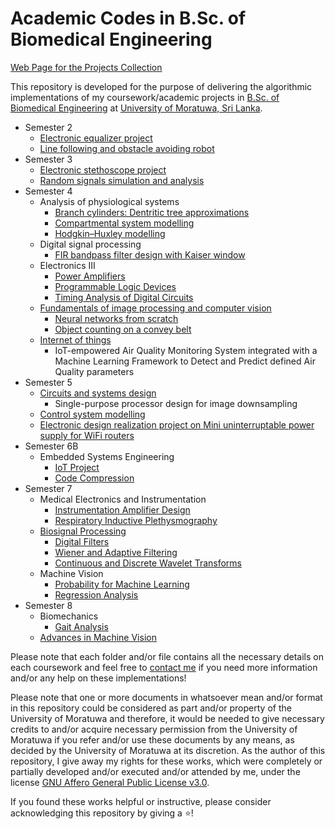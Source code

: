 # Academic Codes in B.Sc. of Biomedical Engineering

[Web Page for the Projects Collection](https://nuwansribandara.github.io/Academic-Project-Codebase/)

This repository is developed for the purpose of delivering the algorithmic implementations of my coursework/academic projects in [B.Sc. of Biomedical Engineering](https://ent.uom.lk/bachelors/) at [University of Moratuwa, Sri Lanka](https://uom.lk/).

- Semester 2
  - [Electronic equalizer project](https://github.com/NuwanSriBandara/Academic-Project-Codebase/tree/main/Semester%202/Laboratory%20Practise/Electronic%20Equalizer%20Project)
  - [Line following and obstacle avoiding robot](https://github.com/NuwanSriBandara/Academic-Project-Codebase/tree/main/Semester%202/Laboratory%20Practise/Semester%20Project)
- Semester 3
  - [Electronic stethoscope project](https://github.com/NuwanSriBandara/Academic-Project-Codebase/tree/main/Semester%203/Laboratory%20Practice-II)
  - [Random signals simulation and analysis](https://github.com/NuwanSriBandara/Academic-Project-Codebase/tree/main/Semester%203/Random%20Signals%20and%20Processes/Simulation%20Assignment)
- Semester 4
  - Analysis of physiological systems
    - [Branch cylinders: Dentritic tree approximations](https://github.com/NuwanSriBandara/Academic-Project-Codebase/tree/main/Semester%204/Analysis%20of%20Physiological%20Systems/Assignment_BranchCylinders_DendriticTreeApproximations)
    - [Compartmental system modelling](https://github.com/NuwanSriBandara/Academic-Project-Codebase/tree/main/Semester%204/Analysis%20of%20Physiological%20Systems/Assignment_CompartmentalSystems)
    - [Hodgkin–Huxley modelling](https://github.com/NuwanSriBandara/Academic-Project-Codebase/tree/main/Semester%204/Analysis%20of%20Physiological%20Systems/Assignment_HodgkinHuxley_Equations)
  - Digital signal processing
    - [FIR bandpass filter design with Kaiser window](https://github.com/NuwanSriBandara/Academic-Project-Codebase/tree/main/Semester%204/Digital%20Signal%20Processing/FIR%20Band-Pass%20Filter%20Design)
  - Electronics III
    - [Power Amplifiers](https://github.com/NuwanSriBandara/Academic-Project-Codebase/tree/main/Semester%204/Electronics%20III/Power%20Amplifiers)
    - [Programmable Logic Devices](https://github.com/NuwanSriBandara/Academic-Project-Codebase/tree/main/Semester%204/Electronics%20III/Programmable%20Logic%20Devices)
    - [Timing Analysis of Digital Circuits](https://github.com/NuwanSriBandara/Academic-Project-Codebase/tree/main/Semester%204/Electronics%20III/Timing%20Analysis%20of%20Digital%20Circuits)
  - [Fundamentals of image processing and computer vision](https://github.com/NuwanSriBandara/Academic-Project-Codebase/tree/main/Semester%204/Image%20Processing%20and%20Computer%20Vision)
    - [Neural networks from scratch](https://github.com/NuwanSriBandara/Academic-Project-Codebase/tree/main/Semester%204/Image%20Processing%20and%20Computer%20Vision/Assignment%204)
    - [Object counting on a convey belt](https://github.com/NuwanSriBandara/Academic-Project-Codebase/blob/main/Semester%204/Image%20Processing%20and%20Computer%20Vision/Assignment%205/EN2550%20Assignment%2005.pdf)
  - [Internet of things](https://github.com/NuwanSriBandara/Academic-Project-Codebase/tree/main/Semester%204/Internet%20of%20Things)
    - IoT-empowered Air Quality Monitoring System integrated with a Machine Learning Framework to Detect and Predict defined Air Quality parameters
- Semester 5
  - [Circuits and systems design](https://github.com/NuwanSriBandara/Academic-Project-Codebase/tree/main/Semester%205/Circuits%20and%20Systems%20Design)
    - Single-purpose processor design for image downsampling
  - [Control system modelling](https://github.com/NuwanSriBandara/Academic-Project-Codebase/tree/main/Semester%205/Electronic%20Control%20Systems)
  - [Electronic design realization project on Mini uninterruptable power supply for WiFi routers](https://github.com/NuwanSriBandara/Academic-Project-Codebase/tree/main/Semester%205/Electronic%20Design%20Realization)
- Semester 6B
  - Embedded Systems Engineering
    - [IoT Project](https://github.com/NuwanSriBandara/Academic-Project-Codebase/tree/main/Semester%206B/Embedded%20Systems%20Engineering/IoT%20Project)
    - [Code Compression](https://github.com/NuwanSriBandara/Academic-Project-Codebase/tree/main/Semester%206B/Embedded%20Systems%20Engineering/Code%20Compression)
- Semester 7
  - Medical Electronics and Instrumentation
    - [Instrumentation Amplifier Design](https://github.com/NuwanSriBandara/Academic-Project-Codebase/tree/main/Semester%207/Medical%20Electronics%20%26%20Instrumentation/Instrumentation%20Amplifier%20Design)
    - [Respiratory Inductive Plethysmography](https://github.com/NuwanSriBandara/Academic-Project-Codebase/tree/main/Semester%207/Medical%20Electronics%20%26%20Instrumentation/Respiratory%20Inductive%20Plethysmography) 
  - [Biosignal Processing](https://github.com/NuwanSriBandara/Academic-Project-Codebase/tree/main/Semester%207/Biosignal%20Processing)
    - [Digital Filters](https://github.com/NuwanSriBandara/Academic-Project-Codebase/tree/main/Semester%207/Biosignal%20Processing/Digital%20Filters) 
    - [Wiener and Adaptive Filtering](https://github.com/NuwanSriBandara/Academic-Project-Codebase/tree/main/Semester%207/Biosignal%20Processing/Wiener%20and%20Adaptive%20Filtering)
    - [Continuous and Discrete Wavelet Transforms](https://github.com/NuwanSriBandara/Academic-Project-Codebase/tree/main/Semester%207/Biosignal%20Processing/Wavelet%20Transforms)
  - Machine Vision
    - [Probability for Machine Learning](https://github.com/NuwanSriBandara/Academic-Project-Codebase/tree/main/Semester%207/Machine%20Vision/Probability%20for%20Machine%20Learning)
    - [Regression Analysis](https://github.com/NuwanSriBandara/Academic-Project-Codebase/tree/main/Semester%207/Machine%20Vision/Regression%20Analysis)
- Semester 8
  - Biomechanics
    - [Gait Analysis](https://github.com/NuwanSriBandara/Academic-Project-Codebase/tree/main/Semester%208/Biomechanics/Gait%20Analysis)
  - [Advances in Machine Vision](https://github.com/NuwanSriBandara/Academic-Project-Codebase/tree/main/Semester%208/Advances%20in%20Machine%20Vision)

Please note that each folder and/or file contains all the necessary details on each coursework and feel free to [contact me](mailto:pmnsribandara@gmail.com) if you need more information and/or any help on these implementations!

Please note that one or more documents in whatsoever mean and/or format in this repository could be considered as part and/or property of the University of Moratuwa and therefore, it would be needed to give necessary credits to and/or acquire necessary permission from the University of Moratuwa if you refer and/or use these documents by any means, as decided by the University of Moratuwa at its discretion. As the author of this repository, I give away my rights for these works, which were completely or partially developed and/or executed and/or attended by me, under the license [GNU Affero General Public License v3.0](https://www.gnu.org/licenses/agpl-3.0.en.html). 

If you found these works helpful or instructive, please consider acknowledging this repository by giving a :star:!
